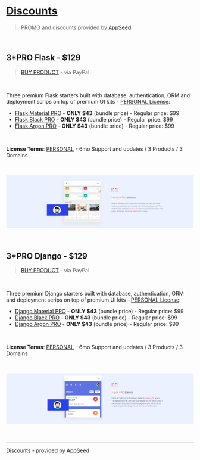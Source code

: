 # [Discounts](https://appseed.us/discounts)

> PROMO and discounts provided by [AppSeed](https://appseed.us) 

<br />

## 3*PRO Flask - $129

> [BUY PRODUCT](https://www.paypal.com/cgi-bin/webscr?cmd=_s-xclick&hosted_button_id=F9NEZBNBRQGHC) - via PayPal

<br />

Three premium Flask starters built with database, authentication, ORM and deployment scrips on top of premium UI kits - [PERSONAL License](https://github.com/app-generator/license-personal):

- [Flask Material PRO](https://flask-material-dashboard-pro.appseed-srv1.com/) - **ONLY $43** (bundle price) - Regular price: $99 
- [Flask Black PRO](https://flask-black-dashboard-pro.appseed-srv1.com/) - **ONLY $43** (bundle price) - Regular price: $99 
- [Flask Argon PRO](https://flask-argon-dashboard-pro.appseed-srv1.com/) - **ONLY $43** (bundle price) - Regular price: $99 

<br />

**License Terms**: [PERSONAL](https://github.com/app-generator/license-personal) - 6mo Support and updates / 3 Products / 3 Domains

<br >

![3*PRO Flask - AppSeed Discount.](https://raw.githubusercontent.com/app-generator/discounts/main/media/discount-3PRO-flask-banner.png)

<br />

## 3*PRO Django - $129

> [BUY PRODUCT](https://www.paypal.com/cgi-bin/webscr?cmd=_s-xclick&hosted_button_id=MGAUST6QGNXE2) - via PayPal

<br />

Three premium Django starters built with database, authentication, ORM and deployment scrips on top of premium UI kits - [PERSONAL License](https://github.com/app-generator/license-personal):

- [Django Material PRO](https://django-material-dashboard-pro.appseed-srv1.com/) - **ONLY $43** (bundle price) - Regular price: $99 
- [Django Black PRO](https://django-black-dashboard-pro.appseed-srv1.com/) - **ONLY $43** (bundle price) - Regular price: $99 
- [Django Argon PRO](https://django-argon-dashboard-pro.appseed-srv1.com/) - **ONLY $43** (bundle price) - Regular price: $99 

<br />

**License Terms**: [PERSONAL](https://github.com/app-generator/license-personal) - 6mo Support and updates / 3 Products / 3 Domains

<br >

![3*PRO Django - AppSeed Discount.](https://raw.githubusercontent.com/app-generator/discounts/main/media/discount-3PRO-django-banner.png)

<br />

---
[Discounts](https://appseed.us/discounts) - provided by [AppSeed](https://appseed.us) 
